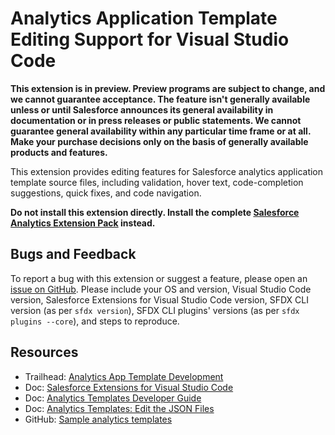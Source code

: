 # Analytics Application Template Editing Support for Visual Studio Code

**This extension is in preview. Preview programs are subject to change, and we cannot guarantee acceptance. The feature
isn't generally available unless or until Salesforce announces its general availability in documentation or in press
releases or public statements. We cannot guarantee general availability within any particular time frame or at all.
Make your purchase decisions only on the basis of generally available products and features.**

This extension provides editing features for Salesforce analytics application template source files, including
validation, hover text, code-completion suggestions, quick fixes, and code navigation.

**Do not install this extension directly. Install the complete [Salesforce Analytics Extension Pack](https://marketplace.visualstudio.com/items?itemName=salesforce.analyticsdx-vscode) instead.**

<!--

## Documentation

**TBD**

-->

## Bugs and Feedback

To report a bug with this extension or suggest a feature, please open an [issue on GitHub](https://github.com/forcedotcom/sfdx-analytics/issues/new).
Please include your OS and version, Visual Studio Code version, Salesforce Extensions for Visual Studio
Code version, SFDX CLI version (as per `sfdx version`), SFDX CLI plugins' versions (as per `sfdx plugins --core`), and
steps to reproduce.

<!--

To report issues with Salesforce Analytics Extensions for VS Code, open a [bug on GitHub](https://github.com/forcedotcom/analyticsdx-vscode/issues/new?template=Bug_report.md).
If you would like to suggest a feature, create a [feature request on GitHub](https://github.com/forcedotcom/analyticsdx-vscode/issues/new?template=Feature_request.md).

-->

## Resources

- Trailhead: [Analytics App Template Development](https://trailhead.salesforce.com/content/learn/modules/wave_analytics_templates_intro)
- Doc: [Salesforce Extensions for Visual Studio Code](https://developer.salesforce.com/tools/vscode/)
- Doc: [Analytics Templates Developer Guide](https://developer.salesforce.com/docs/atlas.en-us.bi_dev_guide_wave_templates.meta/bi_dev_guide_wave_templates/bi_templatesdev_intro_wave_templates.htm)
- Doc: [Analytics Templates: Edit the JSON Files](https://developer.salesforce.com/docs/atlas.en-us.bi_dev_guide_wave_templates.meta/bi_dev_guide_wave_templates/bi_templatesdev_edit_json_files.htm)
- GitHub: [Sample analytics templates](https://github.com/forcedotcom/sfdx-analytics)

<!--

---

**TBD** SHA256

---

-->

